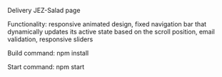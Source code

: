 Delivery JEZ-Salad page

Functionality: responsive animated design, fixed navigation bar that dynamically updates its active state based on the scroll position, email validation, responsive sliders

Build command: npm install

Start command: npm start
